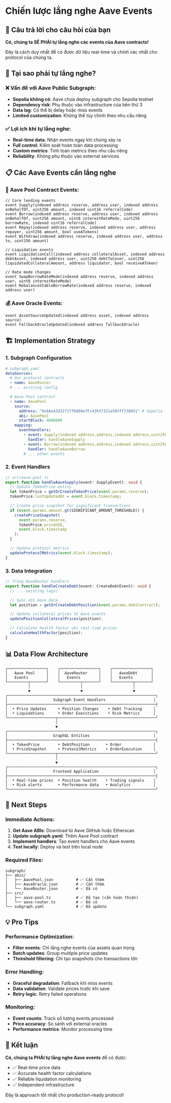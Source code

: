 # Chiến lược lắng nghe Aave Events

## 🎯 **Câu trả lời cho câu hỏi của bạn**

**Có, chúng ta SẼ PHẢI tự lắng nghe các events của Aave contracts!**

Đây là cách duy nhất để có được dữ liệu real-time và chính xác nhất cho protocol của chúng ta.

## 🔄 **Tại sao phải tự lắng nghe?**

### ❌ **Vấn đề với Aave Public Subgraph:**

- **Sepolia không có**: Aave chưa deploy subgraph cho Sepolia testnet
- **Dependency risk**: Phụ thuộc vào infrastructure của bên thứ 3
- **Data lag**: Có thể bị delay hoặc miss events
- **Limited customization**: Không thể tùy chỉnh theo nhu cầu riêng

### ✅ **Lợi ích khi tự lắng nghe:**

- **Real-time data**: Nhận events ngay khi chúng xảy ra
- **Full control**: Kiểm soát hoàn toàn data processing
- **Custom metrics**: Tính toán metrics theo nhu cầu riêng
- **Reliability**: Không phụ thuộc vào external services

## 📋 **Các Aave Events cần lắng nghe**

### 🏦 **Aave Pool Contract Events:**

```solidity
// Core lending events
event Supply(indexed address reserve, address user, indexed address onBehalfOf, uint256 amount, indexed uint16 referralCode)
event Borrow(indexed address reserve, address user, indexed address onBehalfOf, uint256 amount, uint8 interestRateMode, uint256 borrowRate, indexed uint16 referralCode)
event Repay(indexed address reserve, indexed address user, address repayer, uint256 amount, bool useATokens)
event Withdraw(indexed address reserve, indexed address user, address to, uint256 amount)

// Liquidation events
event LiquidationCall(indexed address collateralAsset, indexed address debtAsset, indexed address user, uint256 debtToCover, uint256 liquidatedCollateralAmount, address liquidator, bool receiveAToken)

// Rate mode changes
event SwapBorrowRateMode(indexed address reserve, indexed address user, uint8 interestRateMode)
event RebalanceStableBorrowRate(indexed address reserve, indexed address user)
```

### 💰 **Aave Oracle Events:**

```solidity
event AssetSourceUpdated(indexed address asset, indexed address source)
event FallbackOracleUpdated(indexed address fallbackOracle)
```

## 🏗️ **Implementation Strategy**

### **1. Subgraph Configuration**

```yaml
# subgraph.yaml
dataSources:
  # Our protocol contracts
  - name: AaveRouter
  # ... existing config

  # Aave Pool contract
  - name: AavePool
    source:
      address: "0x6Ae43d3271ff6888e7Fc43Fd7321a503ff738951" # Sepolia
      abi: AavePool
      startBlock: 4000000
    mapping:
      eventHandlers:
        - event: Supply(indexed address,address,indexed address,uint256,indexed uint16)
          handler: handleAaveSupply
        - event: Borrow(indexed address,address,indexed address,uint256,uint8,uint256,indexed uint16)
          handler: handleAaveBorrow
        # ... other events
```

### **2. Event Handlers**

```typescript
// src/aave-pool.ts
export function handleAaveSupply(event: SupplyEvent): void {
  // Update TokenPrice entity
  let tokenPrice = getOrCreateTokenPrice(event.params.reserve);
  tokenPrice.lastUpdatedAt = event.block.timestamp;

  // Create price snapshot for significant transactions
  if (event.params.amount.gt(SIGNIFICANT_AMOUNT_THRESHOLD)) {
    createPriceSnapshot(
      event.params.reserve,
      tokenPrice.priceUSD,
      event.block.timestamp
    );
  }

  // Update protocol metrics
  updateProtocolMetrics(event.block.timestamp);
}
```

### **3. Data Integration**

```typescript
// Trong AaveRouter handlers
export function handleCreateDebt(event: CreateDebtEvent): void {
  // ... existing logic

  // Sync với Aave data
  let position = getOrCreateDebtPosition(event.params.debtContract);

  // Update collateral prices từ Aave events
  updatePositionCollateralPrices(position);

  // Calculate health factor với real-time prices
  calculateHealthFactor(position);
}
```

## 📊 **Data Flow Architecture**

```
┌─────────────────┐    ┌─────────────────┐    ┌─────────────────┐
│   Aave Pool     │    │  AaveRouter     │    │   AaveDebt      │
│   Events        │    │   Events        │    │   Events        │
└─────────┬───────┘    └─────────┬───────┘    └─────────┬───────┘
          │                      │                      │
          ▼                      ▼                      ▼
┌─────────────────────────────────────────────────────────────────┐
│                    Subgraph Event Handlers                     │
├─────────────────────────────────────────────────────────────────┤
│  • Price Updates     • Position Changes    • Debt Tracking     │
│  • Liquidations      • Order Executions    • Risk Metrics      │
└─────────────────────┬───────────────────────────────────────────┘
                      │
                      ▼
┌─────────────────────────────────────────────────────────────────┐
│                    GraphQL Entities                            │
├─────────────────────────────────────────────────────────────────┤
│  • TokenPrice        • DebtPosition       • Order              │
│  • PriceSnapshot     • ProtocolMetrics    • OrderExecution     │
└─────────────────────┬───────────────────────────────────────────┘
                      │
                      ▼
┌─────────────────────────────────────────────────────────────────┐
│                    Frontend Application                        │
├─────────────────────────────────────────────────────────────────┤
│  • Real-time prices  • Position health    • Trading signals    │
│  • Risk alerts       • Performance data   • Analytics          │
└─────────────────────────────────────────────────────────────────┘
```

## 🚀 **Next Steps**

### **Immediate Actions:**

1. **Get Aave ABIs**: Download từ Aave GitHub hoặc Etherscan
2. **Update subgraph.yaml**: Thêm Aave Pool contract
3. **Implement handlers**: Tạo event handlers cho Aave events
4. **Test locally**: Deploy và test trên local node

### **Required Files:**

```
subgraph/
├── abis/
│   ├── AavePool.json          # ✅ Cần thêm
│   ├── AaveOracle.json        # ✅ Cần thêm
│   └── AaveRouter.json        # ✅ Đã có
├── src/
│   ├── aave-pool.ts           # ✅ Đã tạo (cần hoàn thiện)
│   └── aave-router.ts         # ✅ Đã có
└── subgraph.yaml              # ✅ Đã update
```

## 💡 **Pro Tips**

### **Performance Optimization:**

- **Filter events**: Chỉ lắng nghe events của assets quan trọng
- **Batch updates**: Group multiple price updates
- **Threshold filtering**: Chỉ tạo snapshots cho transactions lớn

### **Error Handling:**

- **Graceful degradation**: Fallback khi miss events
- **Data validation**: Validate prices trước khi save
- **Retry logic**: Retry failed operations

### **Monitoring:**

- **Event counts**: Track số lượng events processed
- **Price accuracy**: So sánh với external oracles
- **Performance metrics**: Monitor processing time

## 🎯 **Kết luận**

**Có, chúng ta PHẢI tự lắng nghe Aave events** để có được:

- ✅ Real-time price data
- ✅ Accurate health factor calculations
- ✅ Reliable liquidation monitoring
- ✅ Independent infrastructure

Đây là approach tốt nhất cho production-ready protocol!
